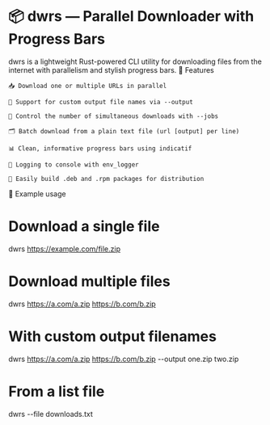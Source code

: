 # 📦 dwrs — Parallel Downloader with Progress Bars

dwrs is a lightweight Rust-powered CLI utility for downloading files from the internet with parallelism and stylish progress bars.
🚀 Features

    📥 Download one or multiple URLs in parallel

    📁 Support for custom output file names via --output

    🧵 Control the number of simultaneous downloads with --jobs

    🗂 Batch download from a plain text file (url [output] per line)

    📊 Clean, informative progress bars using indicatif

    🧾 Logging to console with env_logger

    🐧 Easily build .deb and .rpm packages for distribution

🔧 Example usage

# Download a single file
dwrs https://example.com/file.zip

# Download multiple files
dwrs https://a.com/a.zip https://b.com/b.zip

# With custom output filenames
dwrs https://a.com/a.zip https://b.com/b.zip --output one.zip two.zip

# From a list file
dwrs --file downloads.txt
